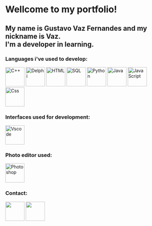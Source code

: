 <h1> Wellcome to my portfolio! </h1>
 
<h2> My name is Gustavo Vaz Fernandes and my nickname is Vaz. <br>
 I'm a developer in learning. </h2>

<h3> Languages i've used to develop: </h3>

<div style="left">
<img alt="C++" src="https://cdn.jsdelivr.net/gh/devicons/devicon/icons/cplusplus/cplusplus-original.svg" width="60" height="60" />    
<img alt="Delphi" src="https://upload.wikimedia.org/wikipedia/en/b/b2/Embarcadero_Delphi_10.4_Sydney_Product_Logo_and_Icon.svg" width="60" height="60"/>
<img alt="HTML" src="https://cdn.jsdelivr.net/gh/devicons/devicon/icons/html5/html5-plain-wordmark.svg" width="60" height="60" />
<img alt="SQL" src="https://cdn.jsdelivr.net/gh/devicons/devicon/icons/mysql/mysql-original-wordmark.svg" width="60" height="60" />         
<img alt="Python" src="https://cdn.jsdelivr.net/gh/devicons/devicon/icons/python/python-original-wordmark.svg" width="60" height="60" />
<img alt="Java" src="https://cdn.jsdelivr.net/gh/devicons/devicon/icons/java/java-original-wordmark.svg" width="60" height="60" />
<img alt="JavaScript" src="https://cdn.jsdelivr.net/gh/devicons/devicon/icons/javascript/javascript-original.svg" width="60" height="60" />
<img alt="Css" src="https://cdn.jsdelivr.net/gh/devicons/devicon/icons/css3/css3-plain-wordmark.svg" width="60" height="60" />       
</div> 


<h3> Interfaces used for development:</h3>

<div style="left">
<img alt="Vscode" src="https://cdn.jsdelivr.net/gh/devicons/devicon/icons/vscode/vscode-original-wordmark.svg" width="60" height="60"/>
</div>

<h3> Photo editor used:</h3>

<div style="left">
<img alt="Photoshop" src="https://cdn.jsdelivr.net/gh/devicons/devicon/icons/photoshop/photoshop-plain.svg" width="60" height="60"/>
</div>

<div style="display: inline_block">
  <h3> Contact: </h3>
   <a href="https://www.linkedin.com/in/gustavo-vaz-fernandes-31520a199/" target="_blank"><img src="https://cdn.jsdelivr.net/gh/devicons/devicon/icons/linkedin/linkedin-original.svg"  width="60" height="60" target="_blank"></a>
   <a href = "mailto:gustavo.vaz@ufvjm.edu.br"><img src="https://cdn.jsdelivr.net/gh/devicons/devicon/icons/google/google-original.svg" width="60" height="60" target="_blank"></a>
</div> 
